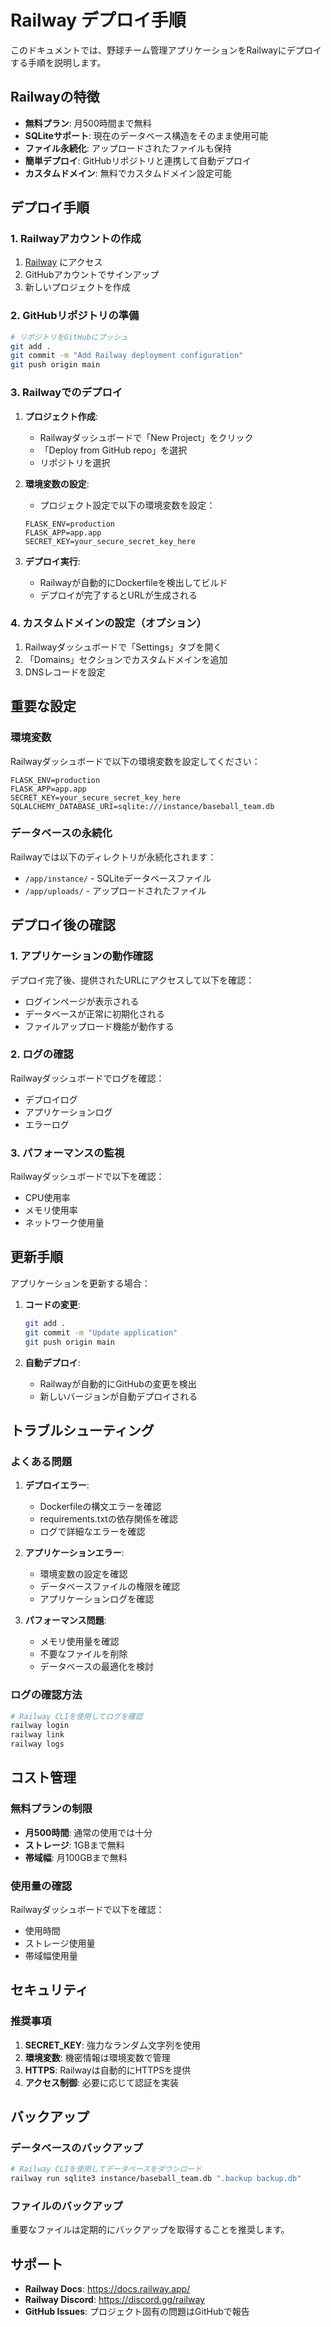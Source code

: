 # Railway デプロイ手順

このドキュメントでは、野球チーム管理アプリケーションをRailwayにデプロイする手順を説明します。

## Railwayの特徴

- **無料プラン**: 月500時間まで無料
- **SQLiteサポート**: 現在のデータベース構造をそのまま使用可能
- **ファイル永続化**: アップロードされたファイルも保持
- **簡単デプロイ**: GitHubリポジトリと連携して自動デプロイ
- **カスタムドメイン**: 無料でカスタムドメイン設定可能

## デプロイ手順

### 1. Railwayアカウントの作成

1. [Railway](https://railway.app/) にアクセス
2. GitHubアカウントでサインアップ
3. 新しいプロジェクトを作成

### 2. GitHubリポジトリの準備

```bash
# リポジトリをGitHubにプッシュ
git add .
git commit -m "Add Railway deployment configuration"
git push origin main
```

### 3. Railwayでのデプロイ

1. **プロジェクト作成**:
   - Railwayダッシュボードで「New Project」をクリック
   - 「Deploy from GitHub repo」を選択
   - リポジトリを選択

2. **環境変数の設定**:
   - プロジェクト設定で以下の環境変数を設定：
   ```
   FLASK_ENV=production
   FLASK_APP=app.app
   SECRET_KEY=your_secure_secret_key_here
   ```

3. **デプロイ実行**:
   - Railwayが自動的にDockerfileを検出してビルド
   - デプロイが完了するとURLが生成される

### 4. カスタムドメインの設定（オプション）

1. Railwayダッシュボードで「Settings」タブを開く
2. 「Domains」セクションでカスタムドメインを追加
3. DNSレコードを設定

## 重要な設定

### 環境変数

Railwayダッシュボードで以下の環境変数を設定してください：

```
FLASK_ENV=production
FLASK_APP=app.app
SECRET_KEY=your_secure_secret_key_here
SQLALCHEMY_DATABASE_URI=sqlite:///instance/baseball_team.db
```

### データベースの永続化

Railwayでは以下のディレクトリが永続化されます：
- `/app/instance/` - SQLiteデータベースファイル
- `/app/uploads/` - アップロードされたファイル

## デプロイ後の確認

### 1. アプリケーションの動作確認

デプロイ完了後、提供されたURLにアクセスして以下を確認：
- ログインページが表示される
- データベースが正常に初期化される
- ファイルアップロード機能が動作する

### 2. ログの確認

Railwayダッシュボードでログを確認：
- デプロイログ
- アプリケーションログ
- エラーログ

### 3. パフォーマンスの監視

Railwayダッシュボードで以下を確認：
- CPU使用率
- メモリ使用率
- ネットワーク使用量

## 更新手順

アプリケーションを更新する場合：

1. **コードの変更**:
   ```bash
   git add .
   git commit -m "Update application"
   git push origin main
   ```

2. **自動デプロイ**:
   - Railwayが自動的にGitHubの変更を検出
   - 新しいバージョンが自動デプロイされる

## トラブルシューティング

### よくある問題

1. **デプロイエラー**:
   - Dockerfileの構文エラーを確認
   - requirements.txtの依存関係を確認
   - ログで詳細なエラーを確認

2. **アプリケーションエラー**:
   - 環境変数の設定を確認
   - データベースファイルの権限を確認
   - アプリケーションログを確認

3. **パフォーマンス問題**:
   - メモリ使用量を確認
   - 不要なファイルを削除
   - データベースの最適化を検討

### ログの確認方法

```bash
# Railway CLIを使用してログを確認
railway login
railway link
railway logs
```

## コスト管理

### 無料プランの制限

- **月500時間**: 通常の使用では十分
- **ストレージ**: 1GBまで無料
- **帯域幅**: 月100GBまで無料

### 使用量の確認

Railwayダッシュボードで以下を確認：
- 使用時間
- ストレージ使用量
- 帯域幅使用量

## セキュリティ

### 推奨事項

1. **SECRET_KEY**: 強力なランダム文字列を使用
2. **環境変数**: 機密情報は環境変数で管理
3. **HTTPS**: Railwayは自動的にHTTPSを提供
4. **アクセス制御**: 必要に応じて認証を実装

## バックアップ

### データベースのバックアップ

```bash
# Railway CLIを使用してデータベースをダウンロード
railway run sqlite3 instance/baseball_team.db ".backup backup.db"
```

### ファイルのバックアップ

重要なファイルは定期的にバックアップを取得することを推奨します。

## サポート

- **Railway Docs**: https://docs.railway.app/
- **Railway Discord**: https://discord.gg/railway
- **GitHub Issues**: プロジェクト固有の問題はGitHubで報告 